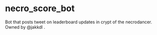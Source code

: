 # necro_score_bot
Bot that posts tweet on leaderboard updates in crypt of the necrodancer. Owned by @jakkdl .

